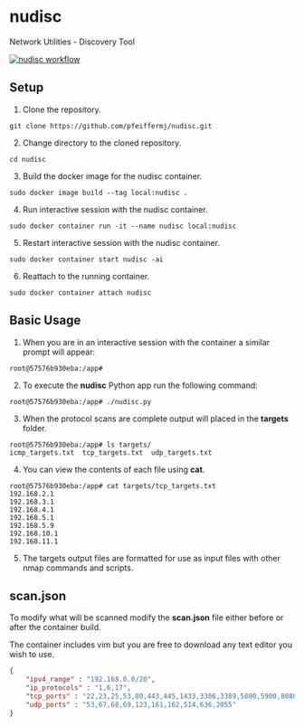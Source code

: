 # nudisc

Network Utilities - Discovery Tool

[![nudisc workflow](https://github.com/pfeiffermj/nudisc/actions/workflows/nudisc_actions.yml/badge.svg?branch=main)](https://github.com/pfeiffermj/nudisc/actions/workflows/nudisc_actions.yml)

## Setup

1. Clone the repository.

```shell
git clone https://github.com/pfeiffermj/nudisc.git
```

2. Change directory to the cloned repository.

```shell
cd nudisc
```

3. Build the docker image for the nudisc container.

```shell
sudo docker image build --tag local:nudisc .
```

4. Run interactive session with the nudisc container.

```shell
sudo docker container run -it --name nudisc local:nudisc
```

5. Restart interactive session with the nudisc container. 

```shell
sudo docker container start nudisc -ai
```

6. Reattach to the running container.

```shell
sudo docker container attach nudisc
```

## Basic Usage

1. When you are in an interactive session with the container a similar prompt will appear:

```shell
root@57576b930eba:/app#
```

2. To execute the **nudisc** Python app run the following command:

```shell
root@57576b930eba:/app# ./nudisc.py
```

3. When the protocol scans are complete output will placed in the **targets**
folder.

```shell
root@57576b930eba:/app# ls targets/
icmp_targets.txt  tcp_targets.txt  udp_targets.txt
```

4. You can view the contents of each file using **cat**.

```shell
root@57576b930eba:/app# cat targets/tcp_targets.txt 
192.168.2.1
192.168.3.1
192.168.4.1
192.168.5.1
192.168.5.9
192.168.10.1
192.168.11.1
```

5. The targets output files are formatted for use as input files with other
nmap commands and scripts.

## scan.json

To modify what will be scanned modify the **scan.json** file either before or
after the container build.

The container includes vim but you are free to download any text editor you
wish to use.

```json
{
    "ipv4_range" : "192.168.0.0/20",
    "ip_protocols" : "1,6,17",
    "tcp_ports" : "22,23,25,53,80,443,445,1433,3306,3389,5800,5900,8080,8443",
    "udp_ports" : "53,67,68,69,123,161,162,514,636,2055"
}
```
